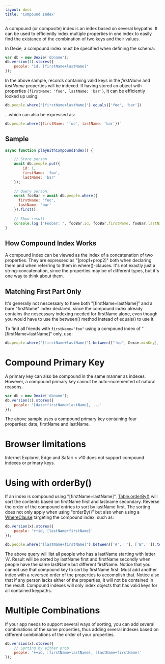 ```yaml
---
layout: docs
title: 'Compound Index'
---
```


A compound (or composite) index is an index based on several keypaths. It can be used to efficiently index multiple properties in one index to easily find the existance of the combination of two keys and their values.

In Dexie, a compound index must be specified when defining the schema:

```javascript
var db = new Dexie('dbname');
db.version(1).stores({
    people: 'id, [firstName+lastName]'
});
```

In the above sample, records containing valid keys in the *firstName* and *lastName* properties will be indexed. If having stored an object with properties `{firstName: 'foo', lastName: 'bar'}`, it can be efficiently looked up using:

```javascript
db.people.where('[firstName+lastName]').equals(['foo', 'bar'])
```

...which can also be expressed as:

```javascript
db.people.where({firstName: 'foo', lastName: 'bar'})`
```

## Sample

```javascript
async function playWithCompoundIndex() {

    // Store person
    await db.people.put({
        id: 1,
        firstName: 'foo',
        lastName: 'bar'
    });
    
    // Query person:
    const fooBar = await db.people.where({
      firstName: 'foo',
      lastName: 'bar'
    }).first();
    
    // Show result
    console.log ("Foobar: ", fooBar.id, fooBar.firstName, fooBar.lastName);
}

```

## How Compound Index Works
A compound index can be viewed as the index of a concatenation of two properties. They are expressed as "[prop1+prop2]" both when declaring them and when referring to them in where()-clauses. It's not exactly just a string-concatenation, since the properties may be of different types, but it's one way to think about them.

## Matching First Part Only
It's generally not nescessary to have both "[firstName+lastName]" and a bare "firstName" index declared, since the compound index already contains the nescessary indexing needed for firstName alone, even though you would have to use the between() method instead of equals() to use it.

To find all friends with `firstName="foo"` using a compound index of "[firstName+lastName]" only, use:

```javascript
db.people.where('[firstName+lastName]').between(["foo", Dexie.minKey], ["foo", Dexie.maxKey]).toArray();
```

# Compound Primary Key

A primary key can also be compound in the same manner as indexes. However, a compound primary key cannot be auto-incremented of natural reasons.

```javascript
var db = new Dexie('dbname');
db.version(1).stores({
    people: '[date+firstName+lastName], ...'
});
```

The above sample uses a compound primary key containing four properties: date, firstName and lastName.

# Browser limitations

Internet Explorer, Edge and Safari < v10 does not support compound indexes or primary keys.

# Using with orderBy()

If an index is compound using "[firstName+lastName]", [Table.orderBy()](/docs/Table/Table.orderBy()) will sort the contents based on firstName first and lastname secondary. Reverse the order of the compound entries to sort by lastName first. The sorting does not only apply when using "orderBy()" but also when using a [WhereClause](/docs/WhereClause/WhereClause) targeting the compound index, such as:


```javascript
db.version(x).stores({
    people: '++id, [lastName+firstName]'
});

db.people.where('[lastName+firstName]').between(['A', ''], ['B','']).toArray();
```

The above query will list all people who has a lastName starting with letter 'A'. Result will be sorted by lastName first and firstName secondly when people have the same lastName but different firstName. Notice that you cannot use that compound key to sort by firstName first. Must add another index with a reversed order of the properties to accomplish that. Notice also that if any person lacks either of the properties, it will not be contained in the result. Compound indexes will only index objects that has valid keys for all contained keypaths.

# Multiple Combinations 

If your app needs to support several ways of sorting, you can add several combinations of the same properties, thus adding several indexes based on different combinations of the order of your properties.

```javascript
db.version(x).stores({
    // Sorting by either prop
    people: '++id, [firstName+lastName], [lastName+firstName]'
});
```

